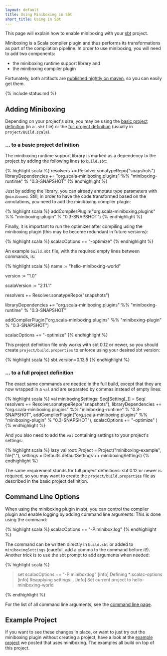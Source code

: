 ```yaml
---
layout: default
title: Using Miniboxing in Sbt
short_title: Using in Sbt
---
```


This page will explain how to enable miniboxing with your [sbt](http://www.scala-sbt.org) project.

Miniboxing is a Scala compiler plugin and thus performs its transformations as part of the compilation pipeline. In order to use miniboxing, you will need to add two components:
 * the miniboxing runtime support library and
 * the miniboxing compiler plugin

Fortunately, both artifacts are [published nightly on maven](https://travis-ci.org/miniboxing/miniboxing-plugin), so you can easily get them.

{% include status.md %}

## Adding Miniboxing

Depending on your project's size, you may be using the [basic project definition](http://www.scala-sbt.org/0.13.5/docs/Getting-Started/Basic-Def.html) (in a `.sbt` file) or the [full project definition](http://www.scala-sbt.org/0.13.5/docs/Getting-Started/Full-Def.html) (usually in `project/Build.scala`).

### ... to a basic project definition

The miniboxing runtime support library is marked as a dependency to the project by adding the following lines to `build.sbt`:

{% highlight scala %}
resolvers += Resolver.sonatypeRepo("snapshots")
libraryDependencies += "org.scala-miniboxing.plugins" %% 
                       "miniboxing-runtime" % "0.3-SNAPSHOT"
{% endhighlight %}

Just by adding the library, you can already annotate type parameters with `@miniboxed`. Still, in order to have the code transformed based on the annotations, you need to add the miniboxing compiler plugin:

{% highlight scala %}
addCompilerPlugin("org.scala-miniboxing.plugins" %% 
                  "miniboxing-plugin" % "0.3-SNAPSHOT")
{% endhighlight %}

Finally, it is important to run the optimizer after compiling using the miniboxing plugin (this may be become redundant in future versions):

{% highlight scala %}
scalacOptions += "-optimize"
{% endhighlight %}

An example `build.sbt` file, with the required empty lines between commands, is:

{% highlight scala %}
name := "hello-miniboxing-world"

version := "1.0"

scalaVersion := "2.11.1"

resolvers += Resolver.sonatypeRepo("snapshots")

libraryDependencies += "org.scala-miniboxing.plugins" %% 
                       "miniboxing-runtime" % "0.3-SNAPSHOT"

addCompilerPlugin("org.scala-miniboxing.plugins" %% 
                  "miniboxing-plugin" % "0.3-SNAPSHOT")

scalacOptions += "-optimize"
{% endhighlight %}

This project definition file only works with sbt 0.12 or newer, so you should create `project/build.properties` to enforce using your desired sbt version:

{% highlight scala %}
sbt.version=0.13.5
{% endhighlight %}

### ... to a full project definition

The exact same commands are needed in the full build, except that they are now wrapped in a `val` and are separated by commas instead of empty lines:

{% highlight scala %}
val miniboxingSettings: Seq[Setting[_]] = Seq(
  resolvers += Resolver.sonatypeRepo("snapshots"),
  libraryDependencies += "org.scala-miniboxing.plugins" %% 
                         "miniboxing-runtime" % "0.3-SNAPSHOT",
  addCompilerPlugin("org.scala-miniboxing.plugins" %% 
                    "miniboxing-plugin" % "0.3-SNAPSHOT"),
  scalacOptions += "-optimize"
)
{% endhighlight %}

And you also need to add the `val` containing settings to your project's settings:

{% highlight scala %}
  lazy val root: Project = Project("miniboxing-example", file("."), 
                                   settings = Defaults.defaultSettings ++ 
                                              miniboxingSettings)
{% endhighlight %}
 
The same requirement stands for full project definitions: sbt 0.12 or newer is required, so you may want to create the `project/build.properties` file as described in the basic project definition.

## Command Line Options

When using the miniboxing plugin in sbt, you can control the compiler plugin and enable logging by adding command line arguments. This is done using the command:

{% highlight scala %}
scalacOptions += "-P:minibox:log"
{% endhighlight %}

The command can be written directly in `build.sbt` or added to `miniboxingSettings` (careful, add a comma to the command before it!). Another trick is to use the sbt prompt to add arguments when needed:

{% highlight scala %}
> set scalacOptions += "-P:minibox:log"
[info] Defining *:scalac-options
[info] Reapplying settings...
[info] Set current project to hello-miniboxing-world
> 
{% endhighlight %}

For the list of all command line arguments, see the [command line page](using_out.html).

## Example Project

If you want to see these changes in place, or want to just try out the miniboxing plugin without creating a project, have a look at the [example project](example.html) we posted that uses miniboxing. The examples all build on top of this project. 

